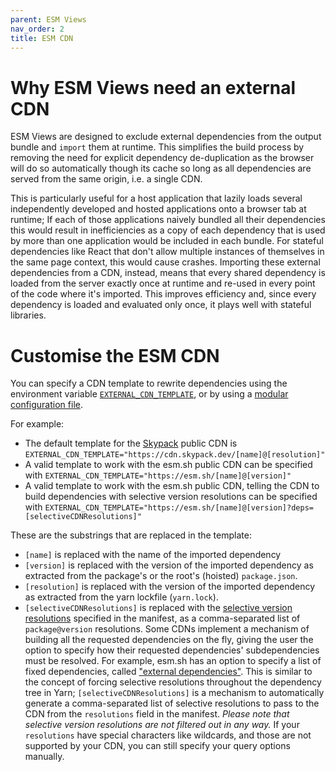 ```yaml
---
parent: ESM Views
nav_order: 2
title: ESM CDN
---
```


# Why ESM Views need an external CDN

ESM Views are designed to exclude external dependencies from the output bundle
and `import` them at runtime. This simplifies the build process by removing the
need for explicit dependency de-duplication as the browser will do so
automatically though its cache so long as all dependencies are served from the
same origin, i.e. a single CDN.

This is particularly useful for a host application that lazily loads several
independently developed and hosted applications onto a browser tab at runtime;
If each of those applications naively bundled all their dependencies this would
result in inefficiencies as a copy of each dependency that is used by more than
one application would be included in each bundle. For stateful dependencies like
React that don't allow multiple instances of themselves in the same page
context, this would cause crashes. Importing these external dependencies from a
CDN, instead, means that every shared dependency is loaded from the server
exactly once at runtime and re-used in every point of the code where it's
imported. This improves efficiency and, since every dependency is loaded and
evaluated only once, it plays well with stateful libraries.

# Customise the ESM CDN

You can specify a CDN template to rewrite dependencies using the environment
variable [`EXTERNAL_CDN_TEMPLATE`](../configuration.md#externalcdntemplate), or
by using a [modular configuration file](../configuration.md).

For example:

- The default template for the [Skypack](https://www.skypack.dev/) public CDN is
  `EXTERNAL_CDN_TEMPLATE="https://cdn.skypack.dev/[name]@[resolution]"`
- A valid template to work with the esm.sh public CDN can be specified with
  `EXTERNAL_CDN_TEMPLATE="https://esm.sh/[name]@[version]"`
- A valid template to work with the esm.sh public CDN, telling the CDN to build
  dependencies with selective version resolutions can be specified with
  `EXTERNAL_CDN_TEMPLATE="https://esm.sh/[name]@[version]?deps=[selectiveCDNResolutions]"`

These are the substrings that are replaced in the template:

- `[name]` is replaced with the name of the imported dependency
- `[version]` is replaced with the version of the imported dependency as
  extracted from the package's or the root's (hoisted) `package.json`.
- `[resolution]` is replaced with the version of the imported dependency as
  extracted from the yarn lockfile (`yarn.lock`).
- `[selectiveCDNResolutions]` is replaced with the
  [selective version resolutions](https://classic.yarnpkg.com/lang/en/docs/selective-version-resolutions/)
  specified in the manifest, as a comma-separated list of `package@version`
  resolutions. Some CDNs implement a mechanism of building all the requested
  dependencies on the fly, giving the user the option to specify how their
  requested dependencies' subdependencies must be resolved. For example, esm.sh
  has an option to specify a list of fixed dependencies, called
  ["external dependencies"](https://github.com/esm-dev/esm.sh#specify-external-dependencies).
  This is similar to the concept of forcing selective resolutions throughout the
  dependency tree in Yarn; `[selectiveCDNResolutions]` is a mechanism to
  automatically generate a comma-separated list of selective resolutions to pass
  to the CDN from the `resolutions` field in the manifest. _Please note that
  selective version resolutions are not filtered out in any way._ If your
  `resolutions` have special characters like wildcards, and those are not
  supported by your CDN, you can still specify your query options manually.
